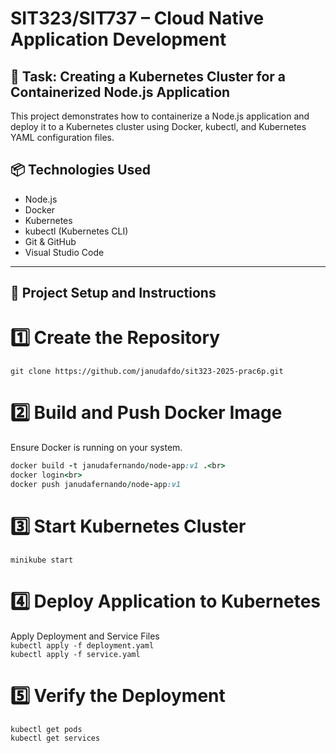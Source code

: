 # SIT323/SIT737 – Cloud Native Application Development

## 🧠 Task: Creating a Kubernetes Cluster for a Containerized Node.js Application

This project demonstrates how to containerize a Node.js application and deploy it to a Kubernetes cluster using Docker, kubectl, and Kubernetes YAML configuration files.


## 📦 Technologies Used

- Node.js
- Docker
- Kubernetes
- kubectl (Kubernetes CLI)
- Git & GitHub
- Visual Studio Code

---

## 🚀 Project Setup and Instructions

# 1️⃣ Create the Repository
```git clone https://github.com/janudafdo/sit323-2025-prac6p.git```


# 2️⃣ Build and Push Docker Image
Ensure Docker is running on your system.

```ruby
docker build -t janudafernando/node-app:v1 .<br>
docker login<br>
docker push janudafernando/node-app:v1
```


# 3️⃣ Start Kubernetes Cluster
```minikube start```


# 4️⃣ Deploy Application to Kubernetes
Apply Deployment and Service Files<br>
```kubectl apply -f deployment.yaml```<br>
```kubectl apply -f service.yaml```


# 5️⃣ Verify the Deployment
```kubectl get pods```<br>
```kubectl get services```



